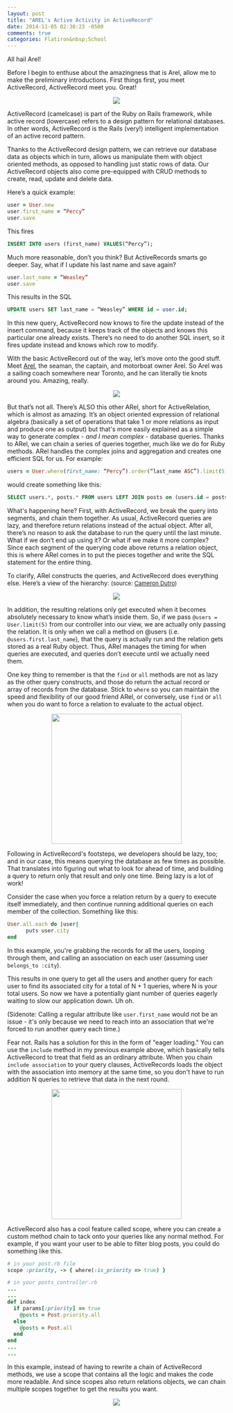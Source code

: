 ```yaml
---
layout: post
title: "AREL's Active Activity in ActiveRecord"
date: 2014-11-05 02:38:23 -0500
comments: true
categories: Flatiron&nbsp;School
---
```

All hail Arel!
<!--more-->

Before I begin to enthuse about the amazingness that is Arel, allow me to make the preliminary introductions. First things first, you meet ActiveRecord, ActiveRecord meet you. Great!

<div style="text-align: center">
  <img src="http://i.imgur.com/7SfPSef.gif">
</div>

ActiveRecord (camelcase) is part of the Ruby on Rails framework, while active record (lowercase) refers to a design pattern for relational databases. In other words, ActiveRecord is the Rails (very!) intelligent implementation of an active record pattern. 

Thanks to the ActiveRecord design pattern, we can retrieve our database data as objects which in turn, allows us manipulate them with object oriented methods, as opposed to handling just static rows of data. Our ActiveRecord objects also come pre-equipped with CRUD methods to create, read, update and delete data. 

Here’s a quick example:

```ruby
user = User.new
user.first_name = “Percy”
user.save
```
This fires

```sql
INSERT INTO users (first_name) VALUES(“Percy”);
```

Much more reasonable, don’t you think? But ActiveRecords smarts go deeper. Say, what if I update his last name and save again? 

```ruby
user.last_name = “Weasley”
user.save
```

This results in the SQL

```sql
UPDATE users SET last_name = “Weasley” WHERE id = user.id;
```

In this new query, ActiveRecord now knows to fire the update instead of the insert command, because it keeps track of the objects and knows this particular one already exists. There’s no need to do another SQL insert, so it fires update instead and knows which row to modify.

With the basic ActiveRecord out of the way, let’s move onto the good stuff. Meet <a href="http://www.arelenglish.com/">Arel</a>, the seaman, the captain, and motorboat owner Arel. So Arel was a sailing coach somewhere near Toronto, and he can literally tie knots around you. Amazing, really.

<div style="text-align:center">
  <img src="http://i.imgur.com/5sk8cnL.jpg">
</div>

But that’s not all. There’s ALSO this other ARel, short for ActiveRelation, which is almost as amazing. It’s an object oriented expression of relational algebra (basically a set of operations that take 1 or more relations as input and produce one as output) but that's more easily explained as a simple way to generate complex - <span style="font-style: italic">and I mean complex</span> - database queries. Thanks to ARel, we can chain a series of queries together, much like we do for Ruby methods. ARel handles the complex joins and aggregation and creates one efficient SQL for us. For example:

```ruby
users = User.where(first_name: “Percy”).order(“last_name ASC”).limit(5).include(:posts)
```
would create something like this:

```sql
SELECT users.*, posts.* FROM users LEFT JOIN posts on (users.id = posts.user.id) WHERE users.first_name = “Percy”) ORDER BY last_name ASC LIMIT 5;
```


What's happening here? First, with ActiveRecord, we break the query into segments, and chain them together.  As usual, ActiveRecord queries are lazy, and therefore return relations instead of the actual object. After all, there’s no reason to ask the database to run the query until the last minute. What if we don’t end up using it? Or what if we make it more complex? Since each segment of the querying code above returns a relation object, this is where ARel comes in to put the pieces together and write the SQL statement for the entire thing. 

To clarify, ARel constructs the queries, and ActiveRecord does everything else. Here’s a view of the hierarchy: <span style="font-size:small">(source: <a href="https://twitter.com/camertron">Cameron Dutro</a>)</span> 

<div style="text-align: center">
  <img src="http://i.imgur.com/XWTYQLS.jpg"/>
</div>

In addition, the resulting relations only get executed when it becomes absolutely necessary to know what’s inside them. So, if we pass ```@users = User.limit(5)``` from our controller into our view, we are actually only passing the relation. It is only when we call a method on @users (i.e. ```@users.first.last_name```), that the query is actually run and the relation gets stored as a real Ruby object. Thus, ARel manages the timing for when queries are executed, and queries don’t execute until we actually need them. 

One key thing to remember is that the ```find``` or ```all``` methods are not as lazy as the other query constructs, and those do return the actual record or array of records from the database. Stick to ```where``` so you can maintain the speed and flexibility of our good friend ARel, or conversely, use ```find``` or  ```all``` when you do want to force a relation to evaluate to the actual object. 

<div style="text-align: center">
  <img src="http://i.imgur.com/gUSRwk5.png" height="300px">
</div>

Following in ActiveRecord's footsteps, we developers should be lazy, too; and in our case, this means querying the database as few times as possible. That translates into figuring out what to look for ahead of time, and building a query to return only that result and only one time. Being lazy is a lot of work!

Consider the case when you force a relation return by a query to execute itself immediately, and then continue running additional queries on each member of the collection. Something like this:

``` ruby
User.all.each do |user|
      puts user.city
end
```

In this example, you're grabbing the records for all the users, looping through them, and calling an association on each user (assuming user ```belongs_to :city```).

This results in one query to get all the users and another query for each user to find its associated city for a total of N + 1 queries, where N is your total users. So now we have a potentially giant number of queries eagerly waiting to slow our application down. Uh oh.

(Sidenote: Calling a regular attribute like ```user.first_name``` would not be an issue - it's only because we need to reach into an association that we're forced to run another query each time.)

Fear not. Rails has a solution for this in the form of "eager loading." You can use the ```include``` method in my previous example above, which basically tells ActiveRecord to treat that field as an ordinary attribute. When you chain ```include association``` to your query clauses, ActiveRecords loads the object with the association into memory at the same time, so you don't have to run addition N queries to retrieve that data in the next round. 

<div style="text-align:center">
  <img src="http://i.imgur.com/me17adx.jpg" height="300px">
</div>

ActiveRecord also has a cool feature called scope, where you can create a custom method chain to tack onto your queries like any normal method. For example, if you want your user to be able to filter blog posts, you could do something like this.


```ruby
# in your post.rb file
scope :priority, -> { where(:is_priority => true) }

# in your posts_controller.rb
...
...
def index
  if params[:priority] == true
    @posts = Post.priority.all
  else
    @posts = Post.all
  end
end
...
...
```

In this example, instead of having to rewrite a chain of ActiveRecord methods, we use a scope that contains all the logic and makes the code more readable. And since scopes also return relations objects, we can chain multiple scopes together to get the results you want.

<div style="text-align:center">
  <img src="http://i.imgur.com/CoeT6Qf.jpg">
</div>

